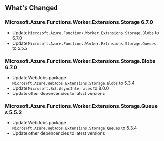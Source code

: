 ## What's Changed

<!-- Please add your release notes in the following format:
- My change description (#PR/#issue)
-->

### Microsoft.Azure.Functions.Worker.Extensions.Storage 6.7.0

- Update `Microsoft.Azure.Functions.Worker.Extensions.Storage.Blobs` to 6.7.0
- Update `Microsoft.Azure.Functions.Worker.Extensions.Storage.Queues` to 5.5.2

### Microsoft.Azure.Functions.Worker.Extensions.Storage.Blobs 6.7.0

- Update WebJobs package `Microsoft.Azure.WebJobs.Extensions.Storage.Blobs` to 5.3.4
- Update `Microsoft.Bcl.AsyncInterfaces` to 8.0.0
- Update other dependencies to latest versions

### Microsoft.Azure.Functions.Worker.Extensions.Storage.Queues 5.5.2

- Update WebJobs package `Microsoft.Azure.WebJobs.Extensions.Storage.Queues` to 5.3.4
- Update other dependencies to latest versions
